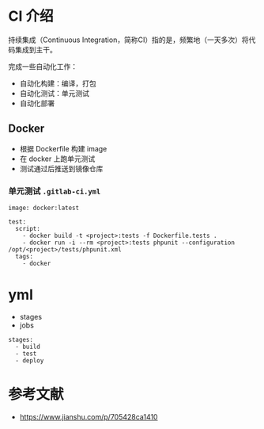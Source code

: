 # CI 介绍 

持续集成（Continuous Integration，简称CI）指的是，频繁地（一天多次）将代码集成到主干。

完成一些自动化工作：

- 自动化构建：编译，打包 
- 自动化测试：单元测试
- 自动化部署

## Docker

- 根据 Dockerfile 构建 image
- 在 docker 上跑单元测试 
- 测试通过后推送到镜像仓库

### 单元测试 `.gitlab-ci.yml`

```
image: docker:latest

test:
  script:
    - docker build -t <project>:tests -f Dockerfile.tests . 
    - docker run -i --rm <project>:tests phpunit --configuration /opt/<project>/tests/phpunit.xml
  tags:
    - docker
```

# yml

- stages
- jobs

```
stages:
  - build
  - test
  - deploy
```

# 参考文献

- https://www.jianshu.com/p/705428ca1410
